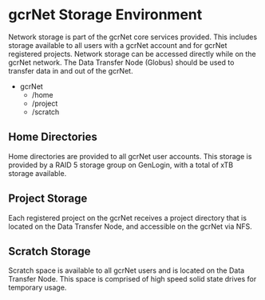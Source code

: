 # gcrNet Storage Environment

Network storage is part of the gcrNet core services provided. This includes storage available to all users with a gcrNet account and for gcrNet registered projects. Network storage can be accessed directly while on the gcrNet network. The Data Transfer Node (Globus) should be used to transfer data in and out of the gcrNet.

- gcrNet
  - /home
  - /project
  - /scratch

## Home Directories

Home directories are provided to all gcrNet user accounts. This storage is provided by a RAID 5 storage group on GenLogin, with a total of xTB storage available.

## Project Storage

Each registered project on the gcrNet receives a project directory that is located on the Data Transfer Node, and accessible on the gcrNet via NFS.

## Scratch Storage

Scratch space is available to all gcrNet users and is located on the Data Transfer Node. This space is comprised of high speed solid state drives for temporary usage.
